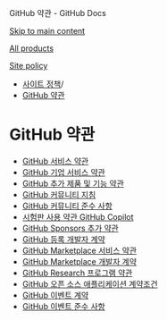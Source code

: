 GitHub 약관 - GitHub Docs

[Skip to main content](#main-content)

[All products](/ko)

[Site policy](/site-policy)

* [사이트 정책](/ko/site-policy)/
* [GitHub 약관](/ko/site-policy/github-terms)

GitHub 약관
==========

* [GitHub 서비스 약관](/ko/site-policy/github-terms/github-terms-of-service)
* [GitHub 기업 서비스 약관](/ko/site-policy/github-terms/github-corporate-terms-of-service)
* [GitHub 추가 제품 및 기능 약관](/ko/site-policy/github-terms/github-terms-for-additional-products-and-features)
* [GitHub 커뮤니티 지침](/ko/site-policy/github-terms/github-community-guidelines)
* [GitHub 커뮤니티 준수 사항](/ko/site-policy/github-terms/github-community-code-of-conduct)
* [시험판 사용 약관 GitHub Copilot](/ko/site-policy/github-terms/github-copilot-pre-release-terms)
* [GitHub Sponsors 추가 약관](/ko/site-policy/github-terms/github-sponsors-additional-terms)
* [GitHub 등록 개발자 계약](/ko/site-policy/github-terms/github-registered-developer-agreement)
* [GitHub Marketplace 서비스 약관](/ko/site-policy/github-terms/github-marketplace-terms-of-service)
* [GitHub Marketplace 개발자 계약](/ko/site-policy/github-terms/github-marketplace-developer-agreement)
* [GitHub Research 프로그램 약관](/ko/site-policy/github-terms/github-research-program-terms)
* [GitHub 오픈 소스 애플리케이션 계약조건](/ko/site-policy/github-terms/github-open-source-applications-terms-and-conditions)
* [GitHub 이벤트 계약](/ko/site-policy/github-terms/github-event-terms)
* [GitHub 이벤트 준수 사항](/ko/site-policy/github-terms/github-event-code-of-conduct)
